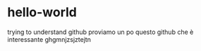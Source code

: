 # hello-world
trying to understand github
proviamo un po questo github che è interessante
ghgmnjzsjztejtn
